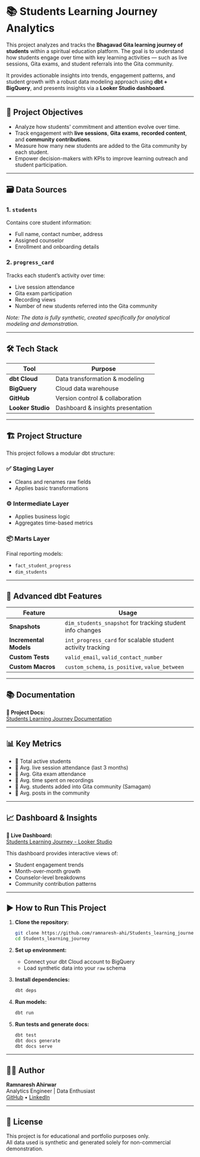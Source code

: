 # 📚 Students Learning Journey Analytics

This project analyzes and tracks the **Bhagavad Gita learning journey of students** within a spiritual education platform. The goal is to understand how students engage over time with key learning activities — such as live sessions, Gita exams, and student referrals into the Gita community.

It provides actionable insights into trends, engagement patterns, and student growth with a robust data modeling approach using **dbt + BigQuery**, and presents insights via a **Looker Studio dashboard**.

---

## 🧠 Project Objectives

- Analyze how students' commitment and attention evolve over time.
- Track engagement with **live sessions**, **Gita exams**, **recorded content**, and **community contributions**.
- Measure how many new students are added to the Gita community by each student.
- Empower decision-makers with KPIs to improve learning outreach and student participation.

---

## 🗃️ Data Sources

### 1. `students`
Contains core student information:
- Full name, contact number, address
- Assigned counselor
- Enrollment and onboarding details

### 2. `progress_card`
Tracks each student’s activity over time:
- Live session attendance
- Gita exam participation
- Recording views
- Number of new students referred into the Gita community

*Note: The data is fully synthetic, created specifically for analytical modeling and demonstration.*

---

## 🛠️ Tech Stack

| Tool | Purpose |
|------|---------|
| **dbt Cloud** | Data transformation & modeling |
| **BigQuery** | Cloud data warehouse |
| **GitHub** | Version control & collaboration |
| **Looker Studio** | Dashboard & insights presentation |

---

## 🏗️ Project Structure

This project follows a modular dbt structure:

### ✅ Staging Layer
- Cleans and renames raw fields
- Applies basic transformations

### ⚙️ Intermediate Layer
- Applies business logic
- Aggregates time-based metrics

### 📦 Marts Layer
Final reporting models:
- `fact_student_progress`
- `dim_students`

---

## 🧪 Advanced dbt Features

| Feature | Usage |
|--------|-------|
| **Snapshots** | `dim_students_snapshot` for tracking student info changes |
| **Incremental Models** | `int_progress_card` for scalable student activity tracking |
| **Custom Tests** | `valid_email`, `valid_contact_number` |
| **Custom Macros** | `custom_schema`, `is_positive`, `value_between` |

---

## 📚 Documentation

**🔗 Project Docs:**  
[Students Learning Journey Documentation](https://ramnaresh-ahi.github.io/Students_learning_journey/)

---

## 📊 Key Metrics

- 👥 Total active students
- 📅 Avg. live session attendance (last 3 months)
- 📝 Avg. Gita exam attendance
- 🎥 Avg. time spent on recordings
- 🤝 Avg. students added into Gita community (Samagam)
- 📢 Avg. posts in the community

---

## 📈 Dashboard & Insights

**🔗 Live Dashboard:**  
[Students Learning Journey - Looker Studio](https://lookerstudio.google.com/reporting/5853d951-c56b-4d0b-a37a-ffe995ba3b30)

This dashboard provides interactive views of:
- Student engagement trends
- Month-over-month growth
- Counselor-level breakdowns
- Community contribution patterns

---

## ▶️ How to Run This Project

1. **Clone the repository:**
   ```bash
   git clone https://github.com/ramnaresh-ahi/Students_learning_journey.git
   cd Students_learning_journey
   ```
2. **Set up environment:**
   - Connect your dbt Cloud account to BigQuery
   - Load synthetic data into your `raw` schema

3. **Install dependencies:**
   ```bash
   dbt deps
   ```
4. **Run models:**
   ```bash
   dbt run
   ```

6. **Run tests and generate docs:**
   ```bash
   dbt test
   dbt docs generate
   dbt docs serve
   ```
  
---

## 👨‍💻 Author

**Ramnaresh Ahirwar**  
Analytics Engineer | Data Enthusiast  
[GitHub](https://github.com/ramnaresh-ahi) • [LinkedIn](https://www.linkedin.com/in/ramnaresh-ahirwar-77abc/)

---

## 📌 License

This project is for educational and portfolio purposes only.  
All data used is synthetic and generated solely for non-commercial demonstration.


